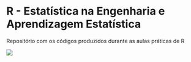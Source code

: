 # R - Estatística na Engenharia e Aprendizagem Estatística
Repositório com os códigos produzidos durante as aulas práticas de R

![](https://www.business-science.io/assets/2020-10-15-must-know-tidyverse-features/tidyverse-icons.png)
